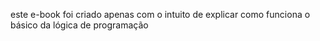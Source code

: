 este e-book foi criado apenas com o intuito de explicar como funciona 
o básico da lógica de programação
